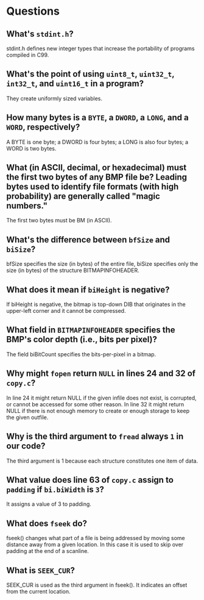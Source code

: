 # Questions

## What's `stdint.h`?

stdint.h defines new integer types that increase the portability of programs compiled in C99.

## What's the point of using `uint8_t`, `uint32_t`, `int32_t`, and `uint16_t` in a program?

They create uniformly sized variables.

## How many bytes is a `BYTE`, a `DWORD`, a `LONG`, and a `WORD`, respectively?

A BYTE is one byte; a DWORD is four bytes; a LONG is also four bytes; a WORD is two bytes.

## What (in ASCII, decimal, or hexadecimal) must the first two bytes of any BMP file be? Leading bytes used to identify file formats (with high probability) are generally called "magic numbers."

The first two bytes must be BM (in ASCII).

## What's the difference between `bfSize` and `biSize`?

bfSize specifies the size (in bytes) of the entire file, biSize specifies only the size (in bytes) of the structure BITMAPINFOHEADER.

## What does it mean if `biHeight` is negative?

If biHeight is negative, the bitmap is top-down DIB that originates in the upper-left corner and it cannot be compressed.

## What field in `BITMAPINFOHEADER` specifies the BMP's color depth (i.e., bits per pixel)?

The field biBitCount specifies the bits-per-pixel in a bitmap.

## Why might `fopen` return `NULL` in lines 24 and 32 of `copy.c`?

In line 24 it might return NULL if the given infile does not exist, is corrupted, or cannot be accessed for some other reason. In line 32 it might return NULL if there is not enough memory to create or enough storage to keep the given outfile.

## Why is the third argument to `fread` always `1` in our code?

The third argument is 1 because each structure constitutes one item of data.

## What value does line 63 of `copy.c` assign to `padding` if `bi.biWidth` is `3`?

It assigns a value of 3 to padding.

## What does `fseek` do?

fseek() changes what part of a file is being addressed by moving some distance away from a given location. In this case it is used to skip over padding at the end of a scanline.

## What is `SEEK_CUR`?

SEEK_CUR is used as the third argument in fseek(). It indicates an offset from the current location.
